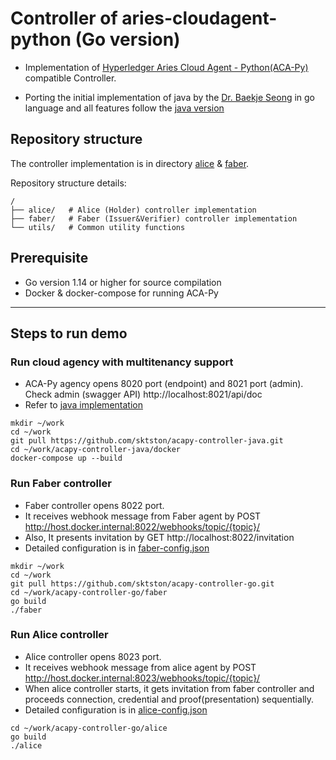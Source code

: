 # Controller of aries-cloudagent-python (Go version)
- Implementation of [Hyperledger Aries Cloud Agent - Python(ACA-Py)](https://github.com/hyperledger/aries-cloudagent-python) compatible Controller.

- Porting the initial implementation of java by the [Dr. Baekje Seong](https://github.com/baegjae) in go language and all features  follow the [java version](https://github.com/sktston/acapy-controller-java)

## Repository structure
The controller implementation is in directory [alice](./alice) & [faber](./faber). 

Repository structure details:
```
/
├── alice/   # Alice (Holder) controller implementation
├── faber/   # Faber (Issuer&Verifier) controller implementation
└── utils/   # Common utility functions 
```

## Prerequisite 
- Go version 1.14 or higher for source compilation
- Docker & docker-compose for running ACA-Py
---

## Steps to run demo
### Run cloud agency with multitenancy support
- ACA-Py agency opens 8020 port (endpoint) and 8021 port (admin). 
Check admin (swagger API) http://localhost:8021/api/doc
- Refer to [java implementation](https://github.com/sktston/acapy-controller-java)
```
mkdir ~/work
cd ~/work
git pull https://github.com/sktston/acapy-controller-java.git
cd ~/work/acapy-controller-java/docker
docker-compose up --build
```

### Run Faber controller
- Faber controller opens 8022 port.
- It receives webhook message from Faber agent by POST http://host.docker.internal:8022/webhooks/topic/{topic}/ 
- Also, It presents invitation by GET http://localhost:8022/invitation
- Detailed configuration is in [faber-config.json](./faber/faber-config.json)
```
mkdir ~/work
cd ~/work
git pull https://github.com/sktston/acapy-controller-go.git
cd ~/work/acapy-controller-go/faber
go build
./faber
```

### Run Alice controller
- Alice controller opens 8023 port. 
- It receives webhook message from alice agent by POST http://host.docker.internal:8023/webhooks/topic/{topic}/ 
- When alice controller starts, it gets invitation from faber controller and proceeds connection, credential and proof(presentation) sequentially.
- Detailed configuration is in [alice-config.json](./alice/alice-config.json)
```
cd ~/work/acapy-controller-go/alice
go build
./alice
```